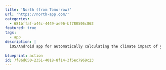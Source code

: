 ```yaml
---
title: 'North (from Tomorrow)'
url: 'https://north-app.com/'
categories:
  - 681bffaf-a44c-4449-ae96-bf780506c862
featured: true
tags:
  - app
description: |
  iOS/Android app for automatically calculating the climate impact of your daily choices. Hook it up to TripIt, Uber, smart meters like Sense, and some electric car apps, to easily gather metrics to calculate your carbon footprint over time.
  
blueprint: action
id: 7f86d650-2351-4018-8f14-3f5ec7969c23
---
```

